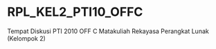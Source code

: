 RPL_KEL2_PTI10_OFFC
===================
Tempat Diskusi PTI 2010 OFF C Matakuliah
Rekayasa Perangkat Lunak (Kelompok 2)
